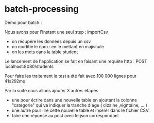 # batch-processing
Demo pour batch : 

Nous avons pour l'instant une seul step :  importCsv  


- on récupére les données depuis un csv
- on modifie le nom : en le mettant en majiscule
- on les mets dans la table student

Le lancement de l'application se fait  en faisant une requête http : POST localhost:8080/students

Pour faire les traitement le test a été fait avec 100 000 lignes pour 41s292ms


Par la suite nous allons ajouter 3 autres étapes 
- une pour écrire dans une nouvelle table en ajoutant la colonne "categorie" qui va indiquer la tranche d'age ( dizaine ,vigntaine, ... )
- une autre pour lire cette nouvelle table et inserer dans le fichier CSV.
- faire une réponse au post avec le json correspondant 
